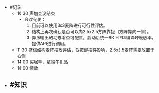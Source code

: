 - #记录
    - 10:30 声加会议结束
        - 会议纪要：
            1. 目前可以使用3x3麦阵进行可行性评估。
            2. 结构上再次确认是否可以向2.5x2.5方阵靠拢（方阵靠向一侧）。
            3. 算法输出的动态增益可配置，启动后统一RK HIFI3编译环境版本，提供API进行调用。
    - 11:30 盛信结构麦阵摆放评估，受按键摆件影响，2.5x2.5麦阵需要放置于右侧
    - 14:00 买咖啡，拿端午礼品
    - 18:00 绩效 
- #知识 
    - 
